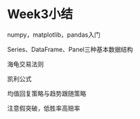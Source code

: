 # Week3小结

numpy，matplotlib，pandas入门

Series、DataFrame、Panel三种基本数据结构

海龟交易法则

凯利公式

均值回复策略与趋势跟随策略

注意假突破，低胜率高赔率
